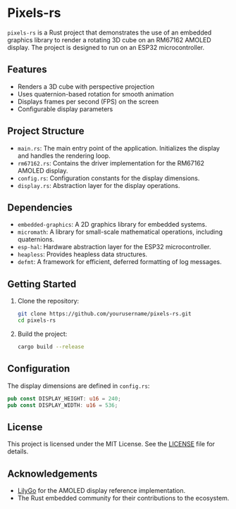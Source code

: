 # Pixels-rs

`pixels-rs` is a Rust project that demonstrates the use of an embedded graphics library to render a rotating 3D cube on an RM67162 AMOLED display. The project is designed to run on an ESP32 microcontroller.

## Features

- Renders a 3D cube with perspective projection
- Uses quaternion-based rotation for smooth animation
- Displays frames per second (FPS) on the screen
- Configurable display parameters

## Project Structure

- `main.rs`: The main entry point of the application. Initializes the display and handles the rendering loop.
- `rm67162.rs`: Contains the driver implementation for the RM67162 AMOLED display.
- `config.rs`: Configuration constants for the display dimensions.
- `display.rs`: Abstraction layer for the display operations.

## Dependencies

- `embedded-graphics`: A 2D graphics library for embedded systems.
- `micromath`: A library for small-scale mathematical operations, including quaternions.
- `esp-hal`: Hardware abstraction layer for the ESP32 microcontroller.
- `heapless`: Provides heapless data structures.
- `defmt`: A framework for efficient, deferred formatting of log messages.

## Getting Started

1. Clone the repository:
    ```sh
    git clone https://github.com/yourusername/pixels-rs.git
    cd pixels-rs
    ```

2. Build the project:
    ```sh
    cargo build --release
    ```

## Configuration

The display dimensions are defined in `config.rs`:
```rust
pub const DISPLAY_HEIGHT: u16 = 240;
pub const DISPLAY_WIDTH: u16 = 536;
```

## License

This project is licensed under the MIT License. See the [LICENSE](LICENSE) file for details.

## Acknowledgements

- [LilyGo](https://www.lilygo.cc/) for the AMOLED display reference implementation.
- The Rust embedded community for their contributions to the ecosystem.


